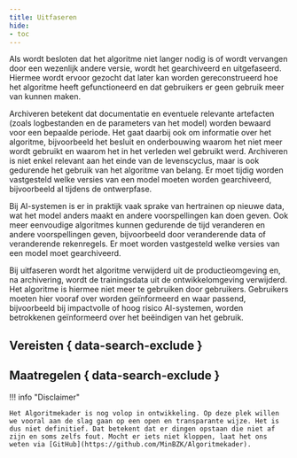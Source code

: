 ```yaml
--- 
title: Uitfaseren
hide:
- toc
---
```


Als wordt besloten dat het algoritme niet langer nodig is of wordt vervangen door een wezenlijk andere versie, wordt het gearchiveerd en uitgefaseerd. 
Hiermee wordt ervoor gezocht dat later kan worden gereconstrueerd hoe het algoritme heeft gefunctioneerd en dat gebruikers er geen gebruik meer van kunnen maken.  

Archiveren betekent dat documentatie en eventuele relevante artefacten (zoals logbestanden en de parameters van het model) worden bewaard voor een bepaalde periode. 
Het gaat daarbij ook om informatie over het algoritme, bijvoorbeeld het besluit en onderbouwing waarom het niet meer wordt gebruikt en waarom het in het verleden wel gebruikt werd. 
Archiveren is niet enkel relevant aan het einde van de levenscyclus, maar is ook gedurende het gebruik van het algoritme van belang. 
Er moet tijdig worden vastgesteld welke versies van een model moeten worden gearchiveerd, bijvoorbeeld al tijdens de ontwerpfase. 

Bij AI-systemen is er in praktijk vaak sprake van hertrainen op nieuwe data, wat het model anders maakt en andere voorspellingen kan doen geven. 
Ook meer eenvoudige algoritmes kunnen gedurende de tijd veranderen en andere voorspellingen geven, bijvoorbeeld door veranderende data of veranderende rekenregels. 
Er moet worden vastgesteld welke versies van een model moet gearchiveerd. 

Bij uitfaseren wordt het algoritme verwijderd uit de productieomgeving en, na archivering, wordt de trainingsdata uit de ontwikkelomgeving verwijderd. 
Het algoritme is hiermee niet meer te gebruiken door gebruikers. 
Gebruikers moeten hier vooraf over worden geïnformeerd en waar passend, bijvoorbeeld bij impactvolle of hoog risico AI-systemen, worden betrokkenen geïnformeerd over het beëindigen van het gebruik. 
 
## Vereisten { data-search-exclude }

<!-- list_vereisten levenscyclus/uitfaseren no-rol no-levenscyclus no-search no-onderwerp -->

## Maatregelen { data-search-exclude }

<!-- list_maatregelen levenscyclus/uitfaseren no-rol no-levenscyclus no-search no-onderwerp -->

!!! info "Disclaimer"

    Het Algoritmekader is nog volop in ontwikkeling. Op deze plek willen we vooral aan de slag gaan op een open en transparante wijze. Het is dus niet definitief. Dat betekent dat er dingen opstaan die niet af zijn en soms zelfs fout. Mocht er iets niet kloppen, laat het ons weten via [GitHub](https://github.com/MinBZK/Algoritmekader).

